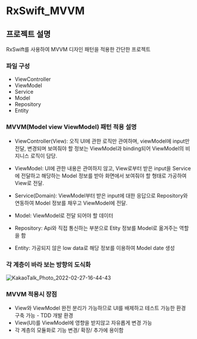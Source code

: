 # RxSwift_MVVM

## 프로젝트 설명
RxSwift를 사용하여 MVVM 디자인 패턴을 적용한 간단한 프로젝트

### 파일 구성
- ViewController
- ViewModel
- Service
- Model
- Repository
- Entity

### MVVM(Model view ViewModel) 패턴 적용 설명
- ViewController(View): 오직 UI에 관한 로직만 관여하며, viewModel에 input만 전달, 변경되며 보여줘야 할 정보는 ViewModel과 binding되어 ViewModel의 비지니스 로직이 담당. 

- ViewModel: UI에 관한 내용은 관여하지 않고, View로부터 받은 input을 Service에 전달하고 해당하는 Model 정보를 받아 화면에서 보여줘야 할 형태로 가공하여 View로 전달.

- Service(Domain): ViewModel부터 받은 input에 대한 응답으로 Repository와 연동하여 Model 정보를 채우고 ViewModel에 전달.

- Model: ViewModel로 전달 되어야 할 데이터

- Repository: Api와 직접 통신하는 부분으로 Etity 정보를 Model로 옮겨주는 역할을 함

- Entity: 가공되지 않은 low data로 해당 정보를 이용하여 Model date 생성

### 각 계층이 바라 보는 방향의 도식화
![KakaoTalk_Photo_2022-02-27-16-44-43](https://user-images.githubusercontent.com/91250216/155873521-521dfc19-c66d-418d-9038-658b90c5af01.png)

### MVVM 적용시 장점
- View와 ViewModel 완전 분리가 가능하므로 UI를 배제하고 테스트 가능한 환경 구축 가능 - TDD 개발 환경
- View(UI)를 ViewModel에 영향을 받지않고 자유롭게 변경 가능
- 각 계층의 모듈화로 기능 변경/ 확장/ 추가에 용이함
